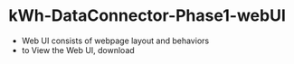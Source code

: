 # kWh-DataConnector-Phase1-webUI

* Web UI consists of webpage layout and behaviors
 * to View the Web UI, download 
